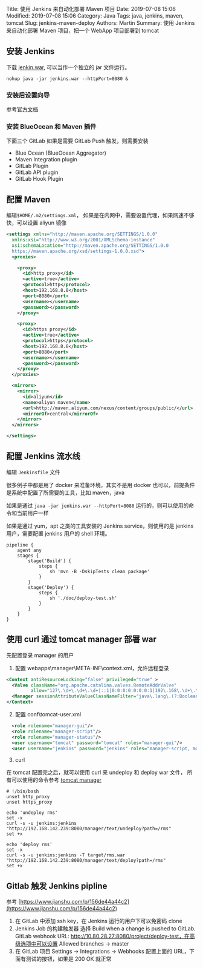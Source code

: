 Title: 使用 Jenkins 来自动化部署 Maven 项目
Date: 2019-07-08 15:06
Modified: 2019-07-08 15:06
Category: Java
Tags: java, jenkins, maven, tomcat
Slug: jenkins-maven-deploy
Authors: Martin
Summary: 使用 Jenkins 来自动化部署 Maven 项目，把一个 WebApp 项目部署到 tomcat


## 安装 Jenkins

下载 [jenkin.war](https://jenkins.io/zh/download/), 可以当作一个独立的 jar 文件运行。

```
nohup java -jar jenkins.war --httpPort=8080 &
```


### 安装后设置向导

参考[官方文档](https://jenkins.io/zh/doc/book/installing/#setup-wizard)

### 安装 BlueOcean 和 Maven 插件

下面三个 GitLab 如果是需要 GitLab Push 触发，则需要安装

- Blue Ocean (BlueOcean Aggregator)
- Maven Integration plugin
- GitLab Plugin
- GitLab API plugin
- GitLab Hook Plugin

## 配置 Maven

编辑`$HOME/.m2/settings.xml`， 如果是在内网中，需要设置代理，如果网速不够快，可以设置 aliyun 镜像

```xml
<settings xmlns="http://maven.apache.org/SETTINGS/1.0.0"
  xmlns:xsi="http://www.w3.org/2001/XMLSchema-instance"
  xsi:schemaLocation="http://maven.apache.org/SETTINGS/1.0.0
  https://maven.apache.org/xsd/settings-1.0.0.xsd">
  <proxies>

    <proxy>
      <id>http proxy</id>
      <active>true</active>
      <protocol>http</protocol>
      <host>192.168.8.8</host>
      <port>8080</port>
      <username></username>
      <password></password>
    </proxy>

    <proxy>
      <id>https proxy</id>
      <active>true</active>
      <protocol>https</protocol>
      <host>192.168.8.8</host>
      <port>8080</port>
      <username></username>
      <password></password>
    </proxy>
  </proxies>

  <mirrors>
    <mirror>
      <id>aliyun</id>
      <name>aliyun maven</name>
      <url>http://maven.aliyun.com/nexus/content/groups/public/</url>
      <mirrorOf>central</mirrorOf>
    </mirror>
  </mirrors>

</settings>
```


## 配置 Jenkins 流水线

编辑 `Jenkinsfile` 文件

很多例子中都是用了 docker 来准备环境，其实不是用 docker 也可以，前提条件是系统中配置了所需要的工具，比如 maven，java

如果是通过 `java -jar jenkins.war --httpPort=8080` 运行的，则可以使用的命令和当前用户一样

如果是通过 yum，apt 之类的工具安装的 Jenkins service，则使用的是 jenkins 用户，需要配置 jenkins 用户的 shell 环境。

```
pipeline {
    agent any
    stages {
        stage('Build') {
            steps {
                sh 'mvn -B -DskipTests clean package'
            }
        }
        stage('Deploy') {
            steps {
                sh './doc/deploy-test.sh'
            }
        }
    }
}
```

## 使用 curl 通过 tomcat manager 部署 war

先配置登录 manager 的用户

1. 配置 webapps\manager\META-INF\context.xml，允许远程登录
```xml
<Context antiResourceLocking="false" privileged="true" >
  <Valve className="org.apache.catalina.valves.RemoteAddrValve"
         allow="127\.\d+\.\d+\.\d+|::1|0:0:0:0:0:0:0:1|192\.168\.\d+\.\d+\.|10\.\d+\.\d+\.\d+" />
  <Manager sessionAttributeValueClassNameFilter="java\.lang\.(?:Boolean|Integer|Long|Number|String)|org\.apache\.catalina\.filters\.CsrfPreventionFilter\$LruCache(?:\$1)?|java\.util\.(?:Linked)?HashMap"/>
</Context>
```

2. 配置 conf\tomcat-user.xml
```xml
  <role rolename="manager-gui"/>
  <role rolename="manager-script"/>
  <role rolename="manager-status"/>
  <user username="tomcat" password="tomcat" roles="manager-gui"/>
  <user username="jenkins" password="jenkins" roles="manager-script, manager-status"/>
```

3. curl 

在 tomcat 配置完之后，就可以使用 curl 来 undeploy 和 deploy war 文件， 所有可以使用的命令参考 [tomcat manager](http://192.168.142.239:8080/docs/manager-howto.html#Supported_Manager_Commands)

```shell
# !/bin/bash
unset http_proxy
unset https_proxy

echo 'undeploy rms'
set -x
curl -s -u jenkins:jenkins "http://192.168.142.239:8080/manager/text/undeploy?path=/rms"
set +x

echo 'deploy rms'
set -x
curl -s -u jenkins:jenkins -T target/rms.war "http://192.168.142.239:8080/manager/text/deploy?path=/rms"
set +x
```

## Gitlab 触发 Jenkins pipline

参考 [https://www.jianshu.com/p/156de44a44c2](https://www.jianshu.com/p/156de44a44c2)


1. 在 GitLab 中添加 ssh key，在 Jenkins 运行的用户下可以免密码 clone
2. Jenkins Job 的构建触发器 选择 Build when a change is pushed to GitLab. GitLab webhook URL: http://10.80.28.27:8080/project/deploy-test，在高级选项中可以设置 Allowed branches -> master
3. 在 GitLab 项目 Settings -> Integrations -> Webhooks 配置上面的 URL，下面有测试的按钮，如果是 200 OK 就正常


